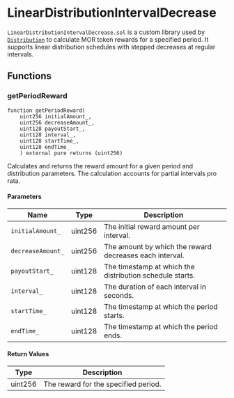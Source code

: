 # LinearDistributionIntervalDecrease

`LinearDistributionIntervalDecrease.sol` is a custom library used by [`Distribution`](Distribution.md) to calculate MOR token rewards for a specified period. It supports linear distribution schedules with stepped decreases at regular intervals.

## Functions

### getPeriodReward

```solidity
function getPeriodReward(
    uint256 initialAmount_,
    uint256 decreaseAmount_,
    uint128 payoutStart_,
    uint128 interval_,
    uint128 startTime_,
    uint128 endTime_
    ) external pure returns (uint256)
```

Calculates and returns the reward amount for a given period and distribution parameters. The calculation accounts for partial intervals pro rata.

#### Parameters

| Name              | Type    | Description                                              |
|-------------------|---------|----------------------------------------------------------|
| `initialAmount_`  | uint256 | The initial reward amount per interval.                  |
| `decreaseAmount_` | uint256 | The amount by which the reward decreases each interval.  |
| `payoutStart_`    | uint128 | The timestamp at which the distribution schedule starts. |
| `interval_`       | uint128 | The duration of each interval in seconds.                |
| `startTime_`      | uint128 | The timestamp at which the period starts.                |
| `endTime_`        | uint128 | The timestamp at which the period ends.                  |

#### Return Values

| Type    | Description                          |
|---------|--------------------------------------|
| uint256 | The reward for the specified period. |